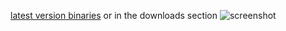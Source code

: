 [latest version binaries](http://dl.dropbox.com/u/6281166/ace.of.spades.v26.trainer.v1.4.rar) or in the downloads section
![screenshot](http://dl.dropbox.com/u/6281166/aceofspades_ragequit.png)